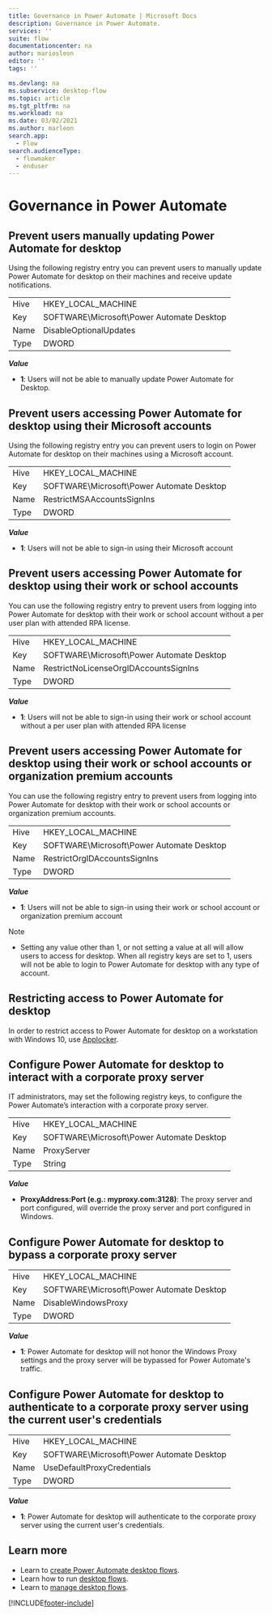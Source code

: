 ```yaml
---
title: Governance in Power Automate | Microsoft Docs
description: Governance in Power Automate.
services: ''
suite: flow
documentationcenter: na
author: mariosleon
editor: ''
tags: ''

ms.devlang: na
ms.subservice: desktop-flow
ms.topic: article
ms.tgt_pltfrm: na
ms.workload: na
ms.date: 03/02/2021
ms.author: marleon
search.app: 
  - Flow 
search.audienceType: 
  - flowmaker
  - enduser
---
```


# Governance in Power Automate

## Prevent users manually updating Power Automate for desktop 

Using the following registry entry you can prevent users to manually update Power Automate for desktop on their machines and receive update notifications.

| | |
|---|---|
|Hive|HKEY_LOCAL_MACHINE|
|Key|SOFTWARE\Microsoft\Power Automate Desktop|
|Name|DisableOptionalUpdates|
|Type|DWORD|

***Value***
- **1**: Users will not be able to manually update Power Automate for Desktop.


## Prevent users accessing Power Automate for desktop using their Microsoft accounts

Using the following registry entry you can prevent users to login on Power Automate for desktop on their machines using a Microsoft account.

| | |
|---|---|
|Hive|HKEY_LOCAL_MACHINE|
|Key|SOFTWARE\Microsoft\Power Automate Desktop|
|Name|RestrictMSAAccountsSignIns|
|Type|DWORD|

***Value***
- **1**: Users will not be able to sign-in using their Microsoft account


## Prevent users accessing Power Automate for desktop using their work or school accounts

You can use the following registry entry to prevent users from logging into Power Automate for desktop with their work or school account without a per user plan with attended RPA license.

| | |
|---|---|
|Hive|HKEY_LOCAL_MACHINE|
|Key|SOFTWARE\Microsoft\Power Automate Desktop|
|Name|RestrictNoLicenseOrgIDAccountsSignIns|
|Type|DWORD|

***Value***
- **1**: Users will not be able to sign-in using their work or school account without a per user plan with attended RPA license

## Prevent users accessing Power Automate for desktop using their work or school accounts or organization premium accounts

You can use the following registry entry to prevent users from logging into Power Automate for desktop with their work or school accounts or organization premium accounts.

| | |
|---|---|
|Hive|HKEY_LOCAL_MACHINE|
|Key|SOFTWARE\Microsoft\Power Automate Desktop|
|Name|RestrictOrgIDAccountsSignIns|
|Type|DWORD|

***Value***
- **1**: Users will not be able to sign-in using their work or school account or organization premium account

>[!Note]
>- Setting any value other than 1, or not setting a value at all will allow users to access for desktop. When all registry keys are set to 1, users will not be able to login to Power Automate for desktop with any type of account.

## Restricting access to Power Automate for desktop

In order to restrict access to Power Automate for desktop on a workstation with Windows 10, use [Applocker](/windows/security/threat-protection/windows-defender-application-control/applocker/applocker-overview).

## Configure Power Automate for desktop to interact with a corporate proxy server

IT administrators, may set the following registry keys, to configure the Power Automate’s interaction with a corporate proxy server.

| | |
|---|---|
|Hive|HKEY_LOCAL_MACHINE|
|Key|SOFTWARE\Microsoft\Power Automate Desktop|
|Name|ProxyServer|
|Type|String|

***Value***
- **ProxyAddress:Port (e.g.: myproxy.com:3128)**: The proxy server and port configured, will override the proxy server and port configured in Windows.

## Configure Power Automate for desktop to bypass a corporate proxy server

| | |
|---|---|
|Hive|HKEY_LOCAL_MACHINE|
|Key|SOFTWARE\Microsoft\Power Automate Desktop|
|Name|DisableWindowsProxy|
|Type|DWORD|

***Value***
- **1**: Power Automate for desktop will not honor the Windows Proxy settings and the proxy server will be bypassed for Power Automate's traffic. 

## Configure Power Automate for desktop to authenticate to a corporate proxy server using the current user's credentials

| | |
|---|---|
|Hive|HKEY_LOCAL_MACHINE|
|Key|SOFTWARE\Microsoft\Power Automate Desktop|
|Name|UseDefaultProxyCredentials|
|Type|DWORD|

***Value***
- **1**: Power Automate for desktop will authenticate to the corporate proxy server using the current user's credentials.
 
 
## Learn more

- Learn to [create Power Automate desktop flows](create-flow.md).
- Learn how to run [desktop flows](run-desktop-flow.md).
- Learn to [manage desktop flows](manage.md).


[!INCLUDE[footer-include](../includes/footer-banner.md)]
